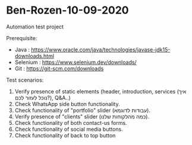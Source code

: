 # Ben-Rozen-10-09-2020
 Automation test project
 
Prerequisite:
- Java     : https://www.oracle.com/java/technologies/javase-jdk15-downloads.html
- Selenium : https://www.selenium.dev/downloads/
- Git      : https://git-scm.com/downloads

Test scenarios:

1. Verify presence of static elements (header, introduction, services (איך נוכל לעזור לכם?), Q&A..)
2. Check WhatsApp side button functionality.
3. Check functionality of "portfolio" slider (עבודות לדוגמא).
4. Verify presence of "clients" slider (כמה מהלקוחות שלנו).
5. Check functionality of both contact-us forms.
6. Check functionality of social media buttons.
7. Check functionality of back to top button
